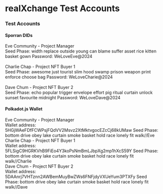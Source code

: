 # realXchange Test Accounts

### Test Accounts

#### Sporran DIDs

Eve Community - Project Manager\
Seed Phase: width replace outside young can blame suffer asset rice kitten basket gown Password: WeLoveEve@2024\
\
Charlie Chap - Project NFT Buyer 1\
Seed Phase: awesome just tourist slim hood swamp prison weapon print enforce choose bag Password: WeLoveCharie@2024\
\
Dave Chum - Project NFT Buyer 2\
Seed Phase: echo popular trigger envelope effort pig ritual curtain unlock sunset favourite midnight Password: WeLoveDave@2024

#### Polkadot.js Wallet

Eve Community - Project Manager\
Wallet address: 5HGjWAeFDfFCWPsjFQdVV2Msvz2XtMktvgocEZcCj68kUMaw Seed Phase: bottom drive obey lake curtain smoke basket hold race lonely fit walk//Eve\
Charlie Chap - Project NFT Buyer 1\
Wallet address: 5FLSigC9HGRKVhB9FiEo4Y3koPsNmBmLJbpXg2mp1hXcS59Y Seed Phase: bottom drive obey lake curtain smoke basket hold race lonely fit walk//Charlie\
Dave Chum - Project NFT Buyer 2\
Wallet address: 5DAAnrj7VHTznn2AWBemMuyBwZWs6FNFjdyVXUeYum3PTXFy Seed Phase: bottom drive obey lake curtain smoke basket hold race lonely fit walk//Dave

